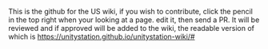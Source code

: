 This is the github for the US wiki, if you wish to contribute, click the pencil in the top right when your looking at a page. edit it, then send a PR. It will be reviewed and if approved will be added to the wiki, the readable version of which is https://unitystation.github.io/unitystation-wiki/#
